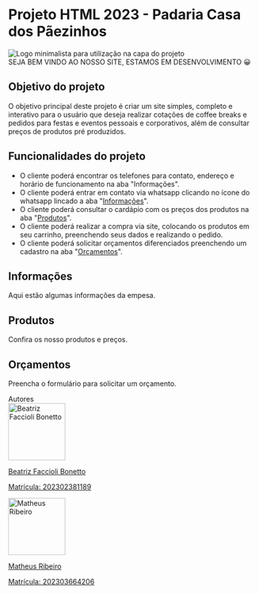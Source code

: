 <!DOCTYPE html>
<html lang="pt-BR">
<head>
    <meta charset="UTF-8">
    <meta name="viewport" content="width=device-width, initial-scale=1.0">
    <title>Projeto HTML 2023 - Padaria Casa dos Pãezinhos</title>
    <link rel="stylesheet" href="https://stackpath.bootstrapcdn.com/bootstrap/4.5.2/css/bootstrap.min.css">
</head>
<body>
    <div class="container my-5">
        <h1 class="text-center">Projeto HTML 2023 - Padaria Casa dos Pãezinhos</h1>

  <div class="text-center">
            <img src="https://github.com/BeatrizBonetto/projeto_html_2023/assets/142846833/488b30b8-a932-48eb-aca4-28f4c3255958" alt="Logo minimalista para utilização na capa do projeto" class="img-fluid">
        </div>

  <div class="text-center mt-3">
            <span class="badge badge-success">SEJA BEM VINDO AO NOSSO SITE, ESTAMOS EM DESENVOLVIMENTO <span class="emoji">😀</span>

  </span>

  <style>
    .emoji{
      font-size: 14px;
      }
      </style>

  </div>

  <h2 class="mt-4">Objetivo do projeto</h2>
        <p>
            O objetivo principal deste projeto é criar um site simples, completo e interativo para o usuário que deseja realizar cotações de coffee breaks e pedidos para festas e eventos pessoais e corporativos, além de consultar preços de produtos pré produzidos.
        </p>

  <h2 class="mt-4">Funcionalidades do projeto</h2>
    <ul>
  <li>
    O cliente poderá encontrar os telefones para contato, endereço e horário de funcionamento na aba "Informações".                
  </li>

  <li>
    O cliente poderá entrar em contato via whatsapp clicando no ícone do whatsapp lincado a aba "<a href="#informacoes">Informações</a>". 
  </li>

  <li>
    O cliente poderá consultar o cardápio com os preços dos produtos na aba "<a href="#produtos">Produtos</a>". 
  </li>

  <li>
    O cliente poderá realizar a compra via site, colocando os produtos em seu carrinho, preenchendo seus dados e realizando o pedido.
  </li>
           
  <!--<li>
    O cliente poderá entrar em contato via whatsapp clicando no ícone do whatsapp lincado a aba ‘Informações’. 
  </li>-->

  <li>
    O cliente poderá solicitar orçamentos diferenciados preenchendo um cadastro na aba "<a href="#orcamentos">Orçamentos</a>". 
  </li>
        </ul>
        
  <h2 id="informacoes">Informações</h2>
  <p>Aqui estão algumas informações da empesa.</p>

  <h2 id="produtos">Produtos</h2>
  <p>Confira os nosso produtos e preços.</p>

  <h2 id="orcamentos">Orçamentos</h2>
  <p>Preencha o formulário para solicitar um orçamento.</p>

  <form action="enviar.email.php" 


  <h2 class="mt-4">Autores</h2>
        <div class="row justify-content-center">
            <div class="col-md-3 text-center">
                <a href="https://github.com/BeatrizBonetto">
                    <img src="https://github.com/BeatrizBonetto/projeto_html_2023/assets/142846833/05745563-7d3e-47bb-b404-cb051aecb1d9" width = 115 alt="Beatriz Faccioli Bonetto" class="img-fluid rounded-circle">
                    <p>Beatriz Faccioli Bonetto</p>
                    <p>Matrícula: 202302381189</p>
  </a>
  </div>
  <div class="col-md-3 text-center">
  <a href="https://github.com/MatheusRibeiro">
  <img src="https://github.com/MatheusRibeir0/MatheusRibeir0/blob/main/foto.jpeg?raw=true" width = 115 alt="Matheus Ribeiro" class="img-fluid rounded-circle">
  <p>Matheus Ribeiro</p>
  <p>Matrícula: 202303664206</p>
  </a>
  </div>
  </div>
  </div>
</body>
</html>
